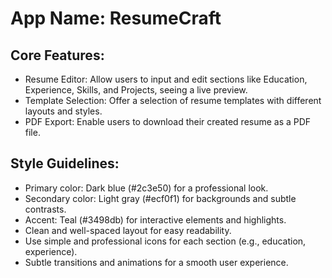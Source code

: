 # **App Name**: ResumeCraft

## Core Features:

- Resume Editor: Allow users to input and edit sections like Education, Experience, Skills, and Projects, seeing a live preview.
- Template Selection: Offer a selection of resume templates with different layouts and styles.
- PDF Export: Enable users to download their created resume as a PDF file.

## Style Guidelines:

- Primary color: Dark blue (#2c3e50) for a professional look.
- Secondary color: Light gray (#ecf0f1) for backgrounds and subtle contrasts.
- Accent: Teal (#3498db) for interactive elements and highlights.
- Clean and well-spaced layout for easy readability.
- Use simple and professional icons for each section (e.g., education, experience).
- Subtle transitions and animations for a smooth user experience.